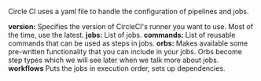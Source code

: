 Circle CI uses a yaml file to handle the configuration of pipelines and jobs.


<b>version:</b>	Specifies the version of CircleCI's runner you want to use. Most of the time, use the latest.
<b>jobs:</b>	List of jobs.
<b>commands:</b>	List of reusable commands that can be used as steps in jobs.
<b>orbs:</b>	Makes available some pre-written functionality that you can include in your jobs. Orbs become step types which we will see later when we talk more about jobs.
<b>workflows</b>	Puts the jobs in execution order, sets up dependencies.